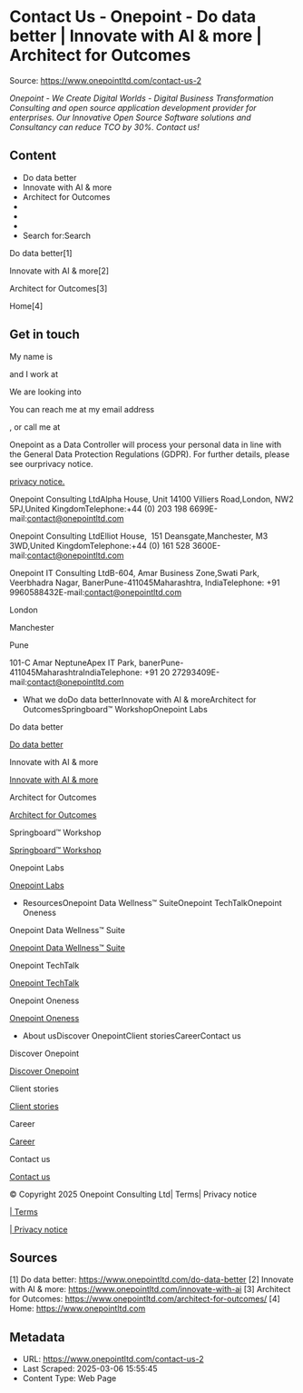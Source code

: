 # Contact Us - Onepoint - Do data better | Innovate with AI & more | Architect for Outcomes

Source: https://www.onepointltd.com/contact-us-2

*Onepoint - We Create Digital Worlds - Digital Business Transformation Consulting and open source application development provider for enterprises. Our Innovative Open Source Software solutions and Consultancy can reduce TCO by 30%. Contact us!*

## Content

- Do data better
- Innovate with AI & more
- Architect for Outcomes
- 
- 
- 
- Search for:Search

Do data better[1]

Innovate with AI & more[2]

Architect for Outcomes[3]

Home[4]

## Get in touch

My name is

and I work at

We are looking into

You can reach me at my email address

,  or call me at

Onepoint as a Data Controller will process your personal data in line with the General Data Protection Regulations (GDPR). For further details, please see ourprivacy notice.

[privacy notice.](/policies/privacy-policy/)

Onepoint Consulting LtdAlpha House, Unit 14100 Villiers Road,London, NW2 5PJ,United KingdomTelephone:+44 (0) 203 198 6699E-mail:contact@onepointltd.com

Onepoint Consulting LtdElliot House,  151 Deansgate,Manchester, M3 3WD,United KingdomTelephone:+44 (0) 161 528 3600E-mail:contact@onepointltd.com

Onepoint IT Consulting LtdB-604, Amar Business Zone,Swati Park, Veerbhadra Nagar, BanerPune-411045Maharashtra, IndiaTelephone: +91 9960588432E-mail:contact@onepointltd.com

London

Manchester

Pune

101-C Amar NeptuneApex IT Park, banerPune-411045MaharashtraIndiaTelephone: +91 20 27293409E-mail:contact@onepointltd.com

- What we doDo data betterInnovate with AI & moreArchitect for OutcomesSpringboard™ WorkshopOnepoint Labs

Do data better

[Do data better](/do-data-better)

Innovate with AI & more

[Innovate with AI & more](/innovate-with-ai-more/)

Architect for Outcomes

[Architect for Outcomes](/architect-for-outcomes/)

Springboard™ Workshop

[Springboard™ Workshop](/onepoint-springboard/)

Onepoint Labs

[Onepoint Labs](/onepoint-labs/)

- ResourcesOnepoint Data Wellness™ SuiteOnepoint TechTalkOnepoint Oneness

Onepoint Data Wellness™ Suite

[Onepoint Data Wellness™ Suite](/data-wellness/)

Onepoint TechTalk

[Onepoint TechTalk](/techtalk)

Onepoint Oneness

[Onepoint Oneness](/oneness/)

- About usDiscover OnepointClient storiesCareerContact us

Discover Onepoint

[Discover Onepoint](/discover-onepoint/)

Client stories

[Client stories](/client-stories/)

Career

[Career](/career-opportunities/)

Contact us

[Contact us](/contact-us/)

© Copyright 2025 Onepoint Consulting Ltd| Terms| Privacy notice

[| Terms](/policies/)

[| Privacy notice](/policies/privacy-policy/)


## Sources

[1] Do data better: https://www.onepointltd.com/do-data-better
[2] Innovate with AI & more: https://www.onepointltd.com/innovate-with-ai
[3] Architect for Outcomes: https://www.onepointltd.com/architect-for-outcomes/
[4] Home: https://www.onepointltd.com

## Metadata

- URL: https://www.onepointltd.com/contact-us-2
- Last Scraped: 2025-03-06 15:55:45
- Content Type: Web Page
